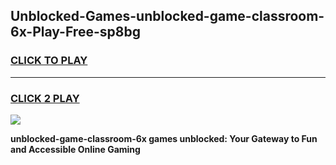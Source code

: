 
## Unblocked-Games-unblocked-game-classroom-6x-Play-Free-sp8bg
<h3>
<a href="https://premium76.site?title=unblocked-game-classroom-6x&ref=10A">CLICK TO PLAY</a></h3>
<hr>

<h3>
<a href="https://premium76.site?title=unblocked-game-classroom-6x&ref=10A">CLICK 2 PLAY</a>
  
</h3>

<a href="https://premium76.site?title=unblocked-game-classroom-6x&ref=10A"><img src="https://clearcache.store/games.png"></a>


**unblocked-game-classroom-6x games unblocked: Your Gateway to Fun and Accessible Online Gaming**
